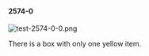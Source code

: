 #### 2574-0
![test-2574-0-0.png](https://github.com/lil-lab/nlvr/raw/master/nlvr/test/images/5/test-2574-0-0.png "test-2574-0-0.png")

There is a box with only one yellow item.